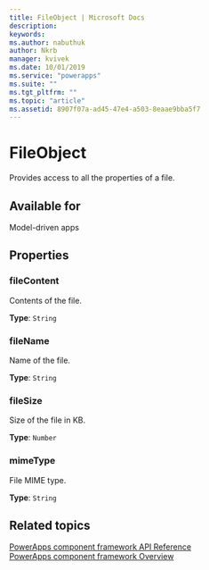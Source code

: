 ```yaml
---
title: FileObject | Microsoft Docs
description: 
keywords:
ms.author: nabuthuk
author: Nkrb
manager: kvivek
ms.date: 10/01/2019
ms.service: "powerapps"
ms.suite: ""
ms.tgt_pltfrm: ""
ms.topic: "article"
ms.assetid: 8907f07a-ad45-47e4-a503-8eaae9bba5f7
---
```


# FileObject

Provides access to all the properties of a file.

## Available for

Model-driven apps

## Properties

### fileContent

Contents of the file.

**Type**: `String`

### fileName

Name of the file.

**Type**: `String`

### fileSize

Size of the file in KB.

**Type**: `Number`

### mimeType

File MIME type.

**Type**: `String`

## Related topics

[PowerApps component framework API Reference](../reference/index.md)<br/>
[PowerApps component framework Overview](../overview.md)